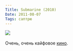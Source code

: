 ```yaml
---
Title: Submarine (2010)
Date: 2011-08-07
Tags: саптрю
---
```


<div class="text"><img src="http://dl.dropbox.com/u/140528/site/submarine.jpg" /><br /><br />
Очень, очень кайфовое <a href="http://www.imdb.com/title/tt1440292/">кино</a>.</div>